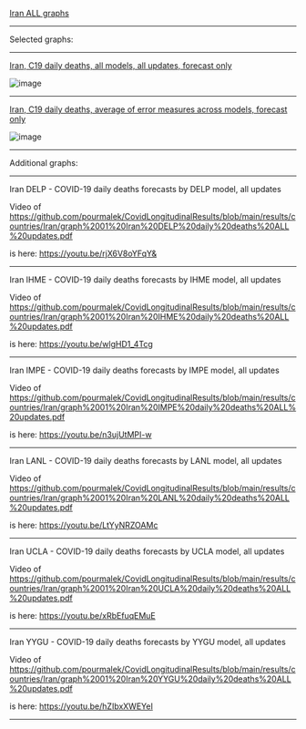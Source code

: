 [Iran ALL graphs](https://github.com/pourmalek/CovidLongitudinalResults/blob/main/results/countries/Iran/graph%2000%20Iran%20ALL%20graphs.pdf)

***

Selected graphs:

***

[Iran, C19 daily deaths, all models, all updates, forecast only](https://github.com/pourmalek/CovidLongitudinalResults/blob/main/results/countries/Iran/graph%2002%20Iran%20ALL%20MODELS%20C19%20daily%20deaths%20all%20updates.pdf)

![image](https://github.com/pourmalek/CovidLongitudinalResults/assets/30849720/75d0490a-6529-4d90-91e0-51ed82ead3b9)

***

[Iran, C19 daily deaths, average of error measures across models, forecast only](https://github.com/pourmalek/CovidLongitudinalResults/blob/main/results/countries/Iran/graph%2013b%20Iran%20ALL%20MODELS%20C19%20daily%20deaths%2C%20error%20measures%20across%20models.pdf)

![image](https://github.com/pourmalek/CovidLongitudinalResults/assets/30849720/0e26fd27-67c2-404e-a003-bb049f9a1817)

***

Additional graphs:

***

Iran DELP - COVID-19 daily deaths forecasts by DELP model, all updates

Video of 
https://github.com/pourmalek/CovidLongitudinalResults/blob/main/results/countries/Iran/graph%2001%20Iran%20DELP%20daily%20deaths%20ALL%20updates.pdf

is here:
https://youtu.be/rjX6V8oYFqY& 

***

Iran IHME - COVID-19 daily deaths forecasts by IHME model, all updates

Video of 
https://github.com/pourmalek/CovidLongitudinalResults/blob/main/results/countries/Iran/graph%2001%20Iran%20IHME%20daily%20deaths%20ALL%20updates.pdf

is here:
https://youtu.be/wlgHD1_4Tcg 

***

Iran IMPE - COVID-19 daily deaths forecasts by IMPE model, all updates

Video of 
https://github.com/pourmalek/CovidLongitudinalResults/blob/main/results/countries/Iran/graph%2001%20Iran%20IMPE%20daily%20deaths%20ALL%20updates.pdf

is here:
https://youtu.be/n3ujUtMPI-w 

***

Iran LANL - COVID-19 daily deaths forecasts by LANL model, all updates

Video of 
https://github.com/pourmalek/CovidLongitudinalResults/blob/main/results/countries/Iran/graph%2001%20Iran%20LANL%20daily%20deaths%20ALL%20updates.pdf

is here:
https://youtu.be/LtYyNRZOAMc 

***

Iran UCLA - COVID-19 daily deaths forecasts by UCLA model, all updates

Video of 
https://github.com/pourmalek/CovidLongitudinalResults/blob/main/results/countries/Iran/graph%2001%20Iran%20UCLA%20daily%20deaths%20ALL%20updates.pdf

is here:
https://youtu.be/xRbEfuqEMuE 

***

Iran YYGU - COVID-19 daily deaths forecasts by YYGU model, all updates

Video of 
https://github.com/pourmalek/CovidLongitudinalResults/blob/main/results/countries/Iran/graph%2001%20Iran%20YYGU%20daily%20deaths%20ALL%20updates.pdf

is here:
https://youtu.be/hZIbxXWEYeI 

***
